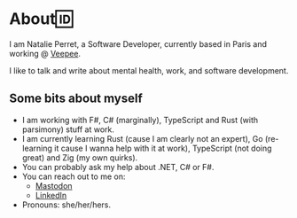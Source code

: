 # About🆔 

I am Natalie Perret, a Software Developer, currently based in Paris and working @ [Veepee](https://www.veepee.com). 

I like to talk and write about mental health, work, and software development.

## Some bits about myself

- I am working with F#, C# (marginally), TypeScript and Rust (with parsimony) stuff at work.
- I am currently learning Rust (cause I am clearly not an expert), Go (re-learning it cause I wanna help with it at work), TypeScript (not doing great) and Zig (my own quirks).
- You can probably ask my help about .NET, C# or F#.
- You can reach out to me on:
  - [Mastodon](https://mastodon.social/@natalie_perret)
  - [LinkedIn](https://www.linkedin.com/in/natalie-perret)
- Pronouns: she/her/hers.
